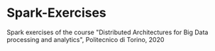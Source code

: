 # Spark-Exercises
Spark exercises of the course "Distributed Architectures for Big Data processing and analytics", Politecnico di Torino, 2020
